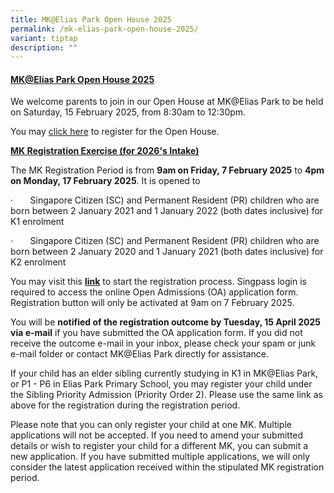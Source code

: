 ```yaml
---
title: MK@Elias Park Open House 2025
permalink: /mk-elias-park-open-house-2025/
variant: tiptap
description: ""
---
```

<h4><strong><u>MK@Elias Park Open House 2025</u></strong></h4>
<p>We welcome parents to join in our Open House at MK@Elias Park to be held
on Saturday, 15 February 2025, from 8:30am to 12:30pm.</p>
<p>You may <a href="https://www.moe.gov.sg/preschool/moe-kindergarten/mkopenhouse" rel="noopener nofollow" target="_blank">click here</a> to
register for the Open House.</p>
<p><strong><u>MK Registration Exercise (for 2026's Intake)</u></strong>
</p>
<p>The MK Registration Period is from&nbsp;<strong>9am on Friday, 7 February 2025</strong>&nbsp;to&nbsp;<strong>4pm on Monday, 17 February 2025</strong>.
It is opened to&nbsp;</p>
<p>·&nbsp;&nbsp;&nbsp;&nbsp;&nbsp;&nbsp; Singapore Citizen (SC) and Permanent
Resident (PR) children who are born between 2 January 2021 and 1 January
2022 (both dates inclusive) for K1 enrolment</p>
<p>·&nbsp;&nbsp;&nbsp;&nbsp;&nbsp;&nbsp; Singapore Citizen (SC) and Permanent
Resident (PR) children who are born between 2 January 2020 and 1 January
2021 (both dates inclusive) for K2 enrolment</p>
<p>You may visit this&nbsp;<strong><a href="http://www.moe.gov.sg/mk-howtoregister" rel="noopener noreferrer nofollow" target="_blank">link</a></strong>&nbsp;to
start the registration process. Singpass login is required to access the
online Open Admissions (OA) application form. Registration button will
only be activated at 9am on 7 February 2025.</p>
<p>You will be <strong>notified of the registration outcome by Tuesday, 15 April 2025 via e-mail</strong> if
you have submitted the OA application form. If you did not receive the
outcome e-mail in your inbox, please check your spam or junk e-mail folder
or contact MK@Elias Park directly for assistance.</p>
<p>If your child has an elder sibling currently studying in K1 in MK@Elias
Park, or P1 - P6 in Elias Park Primary School, you may register your child
under the Sibling Priority Admission (Priority Order 2). Please use the
same link as above for the registration during the registration period.</p>
<p>Please note that you can only register your child at one MK. Multiple
applications will not be accepted. If you need to amend your submitted
details or wish to register your child for a different MK, you can submit
a new application. If you have submitted multiple applications, we will
only consider the latest application received within the stipulated MK
registration period.</p>